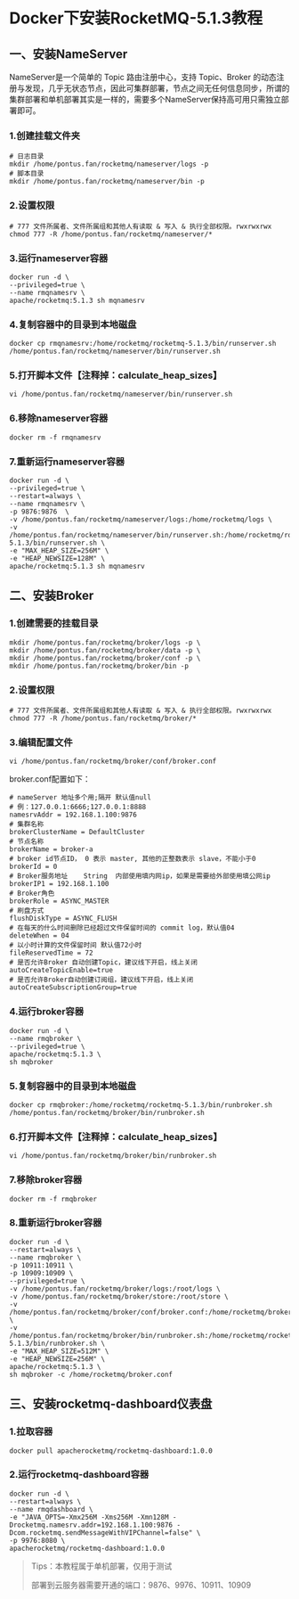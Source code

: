 # Docker下安装RocketMQ-5.1.3教程

## 一、安装NameServer

NameServer是一个简单的 Topic 路由注册中心，支持 Topic、Broker 的动态注册与发现，几乎无状态节点，因此可集群部署，节点之间无任何信息同步，所谓的集群部署和单机部署其实是一样的，需要多个NameServer保持高可用只需独立部署即可。

### 1.创建挂载文件夹

```shell
# 日志目录
mkdir /home/pontus.fan/rocketmq/nameserver/logs -p
# 脚本目录
mkdir /home/pontus.fan/rocketmq/nameserver/bin -p
```

### 2.设置权限

```shell
# 777 文件所属者、文件所属组和其他人有读取 & 写入 & 执行全部权限。rwxrwxrwx
chmod 777 -R /home/pontus.fan/rocketmq/nameserver/*
```

### 3.运行nameserver容器

```shell
docker run -d \
--privileged=true \
--name rmqnamesrv \
apache/rocketmq:5.1.3 sh mqnamesrv
```

### 4.复制容器中的目录到本地磁盘

```shell
docker cp rmqnamesrv:/home/rocketmq/rocketmq-5.1.3/bin/runserver.sh /home/pontus.fan/rocketmq/nameserver/bin/runserver.sh
```

### 5.打开脚本文件【注释掉：calculate_heap_sizes】

```shell
vi /home/pontus.fan/rocketmq/nameserver/bin/runserver.sh
```

### 6.移除nameserver容器

```shell
docker rm -f rmqnamesrv
```

### 7.重新运行nameserver容器

```shell
docker run -d \
--privileged=true \
--restart=always \
--name rmqnamesrv \
-p 9876:9876  \
-v /home/pontus.fan/rocketmq/nameserver/logs:/home/rocketmq/logs \
-v /home/pontus.fan/rocketmq/nameserver/bin/runserver.sh:/home/rocketmq/rocketmq-5.1.3/bin/runserver.sh \
-e "MAX_HEAP_SIZE=256M" \
-e "HEAP_NEWSIZE=128M" \
apache/rocketmq:5.1.3 sh mqnamesrv
```

## 二、安装Broker

### 1.创建需要的挂载目录

```shell
mkdir /home/pontus.fan/rocketmq/broker/logs -p \
mkdir /home/pontus.fan/rocketmq/broker/data -p \
mkdir /home/pontus.fan/rocketmq/broker/conf -p \
mkdir /home/pontus.fan/rocketmq/broker/bin -p
```

### 2.设置权限

```shell
# 777 文件所属者、文件所属组和其他人有读取 & 写入 & 执行全部权限。rwxrwxrwx
chmod 777 -R /home/pontus.fan/rocketmq/broker/*
```

### 3.编辑配置文件

```shell
vi /home/pontus.fan/rocketmq/broker/conf/broker.conf
```

broker.conf配置如下：

```shell
# nameServer 地址多个用;隔开 默认值null
# 例：127.0.0.1:6666;127.0.0.1:8888
namesrvAddr = 192.168.1.100:9876
# 集群名称
brokerClusterName = DefaultCluster
# 节点名称
brokerName = broker-a
# broker id节点ID， 0 表示 master, 其他的正整数表示 slave，不能小于0
brokerId = 0
# Broker服务地址	String	内部使用填内网ip，如果是需要给外部使用填公网ip
brokerIP1 = 192.168.1.100
# Broker角色
brokerRole = ASYNC_MASTER
# 刷盘方式
flushDiskType = ASYNC_FLUSH
# 在每天的什么时间删除已经超过文件保留时间的 commit log，默认值04
deleteWhen = 04
# 以小时计算的文件保留时间 默认值72小时
fileReservedTime = 72
# 是否允许Broker 自动创建Topic，建议线下开启，线上关闭
autoCreateTopicEnable=true
# 是否允许Broker自动创建订阅组，建议线下开启，线上关闭
autoCreateSubscriptionGroup=true
```

### 4.运行broker容器

```shell
docker run -d \
--name rmqbroker \
--privileged=true \
apache/rocketmq:5.1.3 \
sh mqbroker
```

### 5.复制容器中的目录到本地磁盘

```shell
docker cp rmqbroker:/home/rocketmq/rocketmq-5.1.3/bin/runbroker.sh /home/pontus.fan/rocketmq/broker/bin/runbroker.sh
```

### 6.打开脚本文件【注释掉：calculate_heap_sizes】

```shell
vi /home/pontus.fan/rocketmq/broker/bin/runbroker.sh
```

### 7.移除broker容器

```shell
docker rm -f rmqbroker
```

### 8.重新运行broker容器

```shell
docker run -d \
--restart=always \
--name rmqbroker \
-p 10911:10911 \
-p 10909:10909 \
--privileged=true \
-v /home/pontus.fan/rocketmq/broker/logs:/root/logs \
-v /home/pontus.fan/rocketmq/broker/store:/root/store \
-v /home/pontus.fan/rocketmq/broker/conf/broker.conf:/home/rocketmq/broker.conf \
-v /home/pontus.fan/rocketmq/broker/bin/runbroker.sh:/home/rocketmq/rocketmq-5.1.3/bin/runbroker.sh \
-e "MAX_HEAP_SIZE=512M" \
-e "HEAP_NEWSIZE=256M" \
apache/rocketmq:5.1.3 \
sh mqbroker -c /home/rocketmq/broker.conf
```

## 三、安装rocketmq-dashboard仪表盘

### 1.拉取容器

```shell
docker pull apacherocketmq/rocketmq-dashboard:1.0.0
```

### 2.运行rocketmq-dashboard容器

```shell
docker run -d \
--restart=always \
--name rmqdashboard \
-e "JAVA_OPTS=-Xmx256M -Xms256M -Xmn128M -Drocketmq.namesrv.addr=192.168.1.100:9876 -Dcom.rocketmq.sendMessageWithVIPChannel=false" \
-p 9976:8080 \
apacherocketmq/rocketmq-dashboard:1.0.0
```

> Tips：本教程属于单机部署，仅用于测试
> 
> 部署到云服务器需要开通的端口：9876、9976、10911、10909